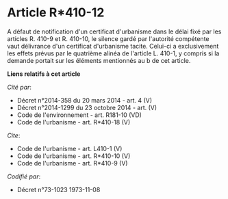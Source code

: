 # Article R*410-12

A défaut de notification d'un certificat d'urbanisme dans le délai fixé par les articles R. 410-9 et R. 410-10, le silence
gardé par l'autorité compétente vaut délivrance d'un certificat d'urbanisme tacite. Celui-ci a exclusivement les effets
prévus par le quatrième alinéa de l'article L. 410-1, y compris si la demande portait sur les éléments mentionnés au b de cet
article.

**Liens relatifs à cet article**

_Cité par_:

  - Décret n°2014-358 du 20 mars 2014 - art. 4 (V)
  - Décret n°2014-1299 du 23 octobre 2014 - art. (V)
  - Code de l'environnement - art. R181-10 (VD)
  - Code de l'urbanisme - art. R*410-18 (V)

_Cite_:

  - Code de l'urbanisme - art. L410-1 (V)
  - Code de l'urbanisme - art. R*410-10 (V)
  - Code de l'urbanisme - art. R*410-9 (V)

_Codifié par_:

  - Décret n°73-1023 1973-11-08
